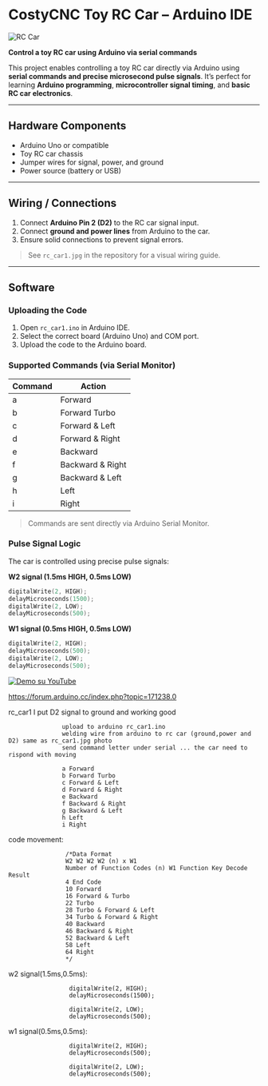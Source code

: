# CostyCNC Toy RC Car – Arduino IDE

![RC Car](rc_car1.jpg)

**Control a toy RC car using Arduino via serial commands**  

This project enables controlling a toy RC car directly via Arduino using **serial commands and precise microsecond pulse signals**. It’s perfect for learning **Arduino programming**, **microcontroller signal timing**, and **basic RC car electronics**.

---

## Hardware Components

- Arduino Uno or compatible  
- Toy RC car chassis  
- Jumper wires for signal, power, and ground  
- Power source (battery or USB)  

---

## Wiring / Connections

1. Connect **Arduino Pin 2 (D2)** to the RC car signal input.  
2. Connect **ground and power lines** from Arduino to the car.  
3. Ensure solid connections to prevent signal errors.  

> See `rc_car1.jpg` in the repository for a visual wiring guide.

---

## Software

### Uploading the Code

1. Open `rc_car1.ino` in Arduino IDE.  
2. Select the correct board (Arduino Uno) and COM port.  
3. Upload the code to the Arduino board.

### Supported Commands (via Serial Monitor)

| Command | Action |
|---------|--------|
| a       | Forward |
| b       | Forward Turbo |
| c       | Forward & Left |
| d       | Forward & Right |
| e       | Backward |
| f       | Backward & Right |
| g       | Backward & Left |
| h       | Left |
| i       | Right |

> Commands are sent directly via Arduino Serial Monitor.

### Pulse Signal Logic

The car is controlled using precise pulse signals:

**W2 signal (1.5ms HIGH, 0.5ms LOW)**

```cpp
digitalWrite(2, HIGH);
delayMicroseconds(1500);
digitalWrite(2, LOW);
delayMicroseconds(500);
```

**W1 signal (0.5ms HIGH, 0.5ms LOW)**

```cpp
digitalWrite(2, HIGH);
delayMicroseconds(500);
digitalWrite(2, LOW);
delayMicroseconds(500);
```

[![Demo su YouTube](https://img.youtube.com/vi/47f06ZAZPy8/0.jpg)](https://www.youtube.com/watch?v=47f06ZAZPy8)



https://forum.arduino.cc/index.php?topic=171238.0

rc_car1  I put D2 signal to ground and working good       
                   
                   upload to arduino rc_car1.ino
                   welding wire from arduino to rc car (ground,power and D2) same as rc_car1.jpg photo
                   send command letter under serial ... the car need to rispond with moving
                   
                   a Forward 
                   b Forward Turbo 
                   c Forward & Left 
                   d Forward & Right
                   e Backward
                   f Backward & Right
                   g Backward & Left
                   h Left
                   i Right


 code movement:

                    /*Data Format
                    W2 W2 W2 W2 (n) x W1 
                    Number of Function Codes (n) W1 Function Key Decode Result
                    4 End Code
                    10 Forward
                    16 Forward & Turbo
                    22 Turbo
                    28 Turbo & Forward & Left
                    34 Turbo & Forward & Right
                    40 Backward
                    46 Backward & Right
                    52 Backward & Left
                    58 Left
                    64 Right
                    */

 w2 signal(1.5ms,0.5ms):
 
                     digitalWrite(2, HIGH);
                     delayMicroseconds(1500);
                  
                     digitalWrite(2, LOW);
                     delayMicroseconds(500);

w1 signal(0.5ms,0.5ms):

                     digitalWrite(2, HIGH);
                     delayMicroseconds(500);
                  
                     digitalWrite(2, LOW);
                     delayMicroseconds(500);                     
